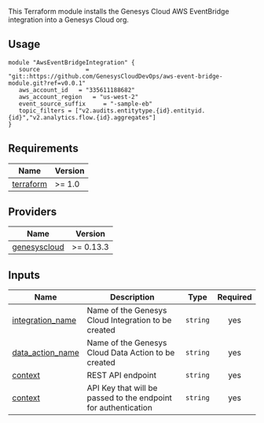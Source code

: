 This Terraform module installs the Genesys Cloud AWS EventBridge integration into a Genesys Cloud org.

## Usage

```hcl
module "AwsEventBridgeIntegration" {
   source             = "git::https://github.com/GenesysCloudDevOps/aws-event-bridge-module.git?ref=v0.0.1"
   aws_account_id   = "335611188682"
   aws_account_region   = "us-west-2"
   event_source_suffix     = "-sample-eb"
   topic_filters = ["v2.audits.entitytype.{id}.entityid.{id}","v2.analytics.flow.{id}.aggregates"]
}
```

## Requirements

| Name | Version |
|------|---------|
| <a name="provider_terraform"></a>[terraform](https://www.terraform.io/) | >= 1.0 |

## Providers

| Name | Version |
|------|---------|
| <a name="provider_genesyscloud"></a> [genesyscloud](https://registry.terraform.io/providers/MyPureCloud/genesyscloud/latest) | >= 0.13.3 |



## Inputs

| Name | Description | Type | Required |
|------|-------------|------|:--------:|
| <a name="integration_name"></a> [integration_name](#integration\_name)  |  Name of the Genesys Cloud Integration to be created| `string` | yes |
| <a name="data_action_name"></a> [data_action_name](#data\_action\_name) |  Name of the Genesys Cloud Data Action to be created | `string` | yes |
| <a name="classifier_url"></a>   [context](#classifier\_url) | REST API endpoint | `string` | yes |
| <a name="classifier_api_key"></a>   [context](#classifier\_api\_key) | API Key that will be passed to the endpoint for authentication | `string` | yes |